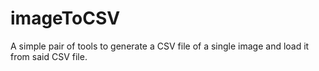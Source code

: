 # imageToCSV

A simple pair of tools to generate a CSV file of a single image and load it from said CSV file.
